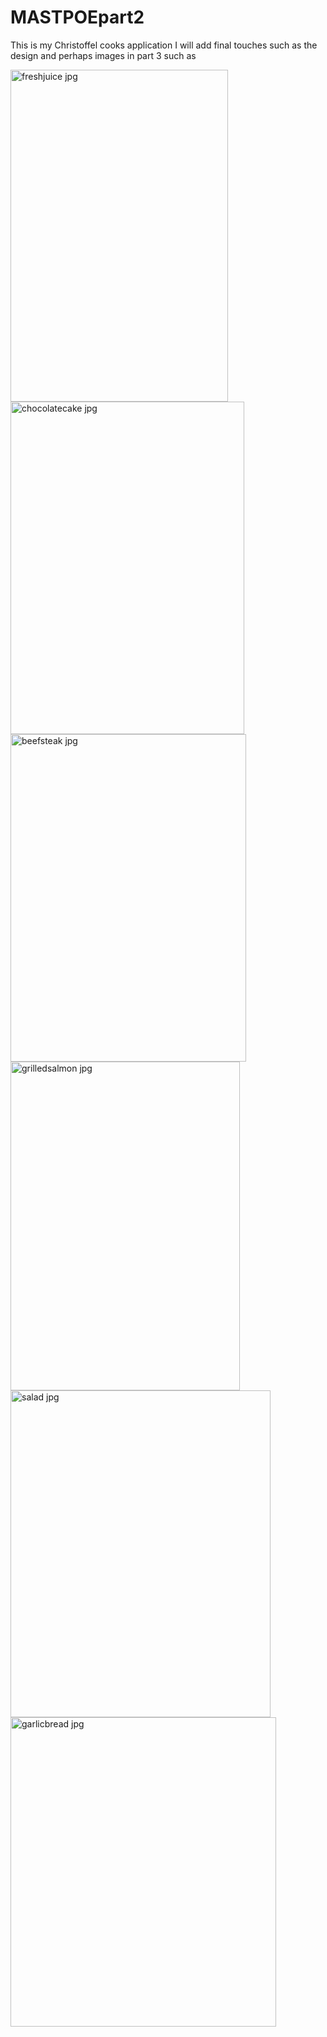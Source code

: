 # MASTPOEpart2
This is my Christoffel cooks application
I will add final touches such as the design and perhaps images in part 3
such as

<img width="348" height="531" alt="freshjuice jpg" src="https://github.com/user-attachments/assets/641bdcc4-c62f-4daa-b9bc-a89ffa1dc767" />
<img width="374" height="532" alt="chocolatecake jpg" src="https://github.com/user-attachments/assets/aa347bff-344a-428e-9a04-26215c90bece" />
<img width="377" height="524" alt="beefsteak jpg" src="https://github.com/user-attachments/assets/530fb9b2-c803-438d-bc0b-2fc413edf618" />
<img width="367" height="526" alt="grilledsalmon jpg" src="https://github.com/user-attachments/assets/a41da168-4073-41cb-b9ca-69625132f2bb" />
<img width="416" height="523" alt="salad jpg" src="https://github.com/user-attachments/assets/6f659811-7cf8-4602-b6c6-7856c27902b8" />
<img width="425" height="495" alt="garlicbread jpg" src="https://github.com/user-attachments/assets/2bee18d5-2f5e-4ae0-b20f-ab9d2952853c" />
